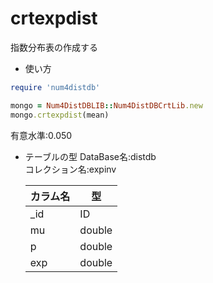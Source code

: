 crtexpdist
==========
指数分布表の作成する

* 使い方

```ruby
require 'num4distdb'

mongo = Num4DistDBLIB::Num4DistDBCrtLib.new
mongo.crtexpdist(mean)
```
有意水準:0.050

* テーブルの型
  DataBase名:distdb  
  コレクション名:expinv  

  |カラム名|型|
  |--------|---|
  |_id     |ID|
  |mu      |double|
  |p       |double|
  |exp     |double|

